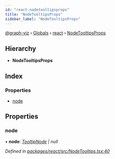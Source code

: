 ```yaml
---
id: "react.nodetooltipsprops"
title: "NodeTooltipsProps"
sidebar_label: "NodeTooltipsProps"
---
```


[@graph-viz](../index.md) › [Globals](../globals.md) › [react](../modules/react.md) › [NodeTooltipsProps](react.nodetooltipsprops.md)

## Hierarchy

* **NodeTooltipsProps**

## Index

### Properties

* [node](react.nodetooltipsprops.md#node)

## Properties

###  node

• **node**: *[TooltipNode](react.tooltipnode.md) | null*

*Defined in [packages/react/src/NodeTooltips.tsx:40](https://github.com/uplevel-technology/graph-viz/blob/a1a88b4/packages/react/src/NodeTooltips.tsx#L40)*
